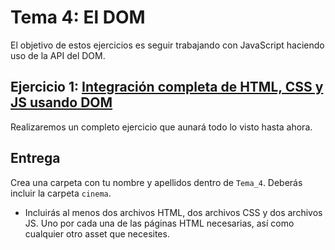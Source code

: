 Tema 4: El DOM
=============================================

El objetivo de estos ejercicios es seguir trabajando con JavaScript haciendo uso de la API del DOM.

## Ejercicio 1: [**Integración completa de HTML, CSS y JS usando DOM**](https://github.com/UnirCs/DWFS-PER9208-2324/tree/master/Tema_4/00_Resources/Cinema)

Realizaremos un completo ejercicio que aunará todo lo visto hasta ahora.

## Entrega

Crea una carpeta con tu nombre y apellidos dentro de ``Tema_4``. Deberás incluir la carpeta ``cinema``.
- Incluirás al menos dos archivos HTML, dos archivos CSS y dos archivos JS. Uno por cada una de las páginas HTML necesarias, así como cualquier otro asset que necesites.
